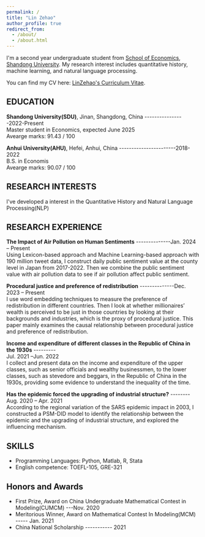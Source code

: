 ```yaml
---
permalink: /
title: "Lin Zehao"
author_profile: true
redirect_from: 
  - /about/
  - /about.html
---
```

I'm a second year undergraduate student from [School of Economics](https://www.econ.sdu.edu.cn/), [Shandong University](https://www.sdu.edu.cn/). My research interest includes quantitative history, machine learning, and natural language processing.

You can find my CV here: [LinZehao's Curriculum Vitae](../assets/curriculum_vitae.pdf).

## EDUCATION

**Shandong University(SDU)**, Jinan, Shangdong, China ----------------2022-Present  
Master student in Economics, expected June 2025  
Avearge marks: 91.43 / 100  

**Anhui University(AHU)**, Hefei, Anhui, China -----------------------2018-2022  
B.S. in Economis  
Avearge marks: 90.07 / 100  

## RESEARCH INTERESTS

I've developed a interest in the Quantitative History and Natural Language Processing(NLP)

## RESEARCH EXPERIENCE
**The Impact of Air Pollution on Human Sentiments** --------------Jan. 2024 – Present  
Using Lexicon-based approach and Machine Learning-based approach with 190 million tweet data, I construct daily public sentiment value at the county level in Japan from 2017-2022. Then we combine the public sentiment value with air pollution data to see if air pollution affect public sentiment. 

**Procedural justice and preference of redistribution** --------------Dec. 2023 – Present  
I use word embedding techniques to measure the preference of redistribution in different countries. Then I look at whether millionaires’ wealth is perceived to be just in those countries by looking at their backgrounds and industries, which is the proxy of procedural justice. This paper mainly examines the causal relationship between procedural justice and preference of redistribution.

**Income and expenditure of different classes in the Republic of China in the 1930s**  ---------  
Jul. 2021 –Jun. 2022  
I collect and present data on the income and expenditure of the upper classes, such as senior officials and wealthy businessmen, to the lower classes, such as stevedore and beggars, in the Republic of China in the 1930s, providing some evidence to understand the inequality of the time.  

**Has the epidemic forced the upgrading of industrial structure?** --------Aug. 2020 – Apr. 2021  
According to the regional variation of the SARS epidemic impact in 2003, I constructed a PSM-DID model to identify the relationship between the epidemic and the upgrading of industrial structure, and explored the influencing mechanism.  

## SKILLS
* Programming Languages: Python, Matlab, R, Stata
* English competence: TOEFL-105, GRE-321

## Honors and Awards
* First Prize, Award on China Undergraduate Mathematical Contest in Modeling(CUMCM) ---Nov. 2020
* Meritorious Winner, Award on Mathematical Contest In Modeling(MCM) ----- Jan. 2021
* China National Scholarship  ----------- 2021


